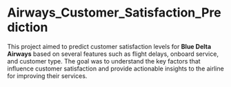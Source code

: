 # Airways_Customer_Satisfaction_Prediction
This project aimed to predict customer satisfaction levels for **Blue Delta Airways** based on several features such as flight delays, onboard service, and customer type. The goal was to understand the key factors that influence customer satisfaction and provide actionable insights to the airline for improving their services.
